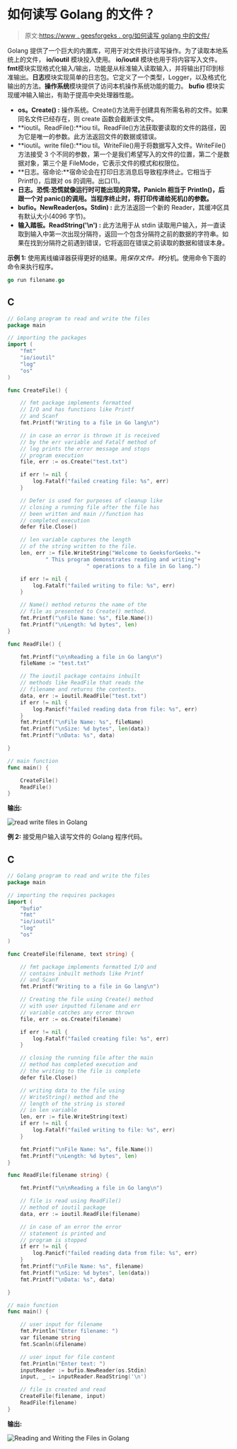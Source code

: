 # 如何读写 Golang 的文件？

> 原文:[https://www . geesforgeks . org/如何读写 golang 中的文件/](https://www.geeksforgeeks.org/how-to-read-and-write-the-files-in-golang/)

Golang 提供了一个巨大的内置库，可用于对文件执行读写操作。为了读取本地系统上的文件， **io/ioutil** 模块投入使用。 **io/ioutil** 模块也用于将内容写入文件。
**fmt**模块实现格式化输入/输出，功能是从标准输入读取输入，并将输出打印到标准输出。**日志**模块实现简单的日志包。它定义了一个类型，Logger，以及格式化输出的方法。**操作系统**模块提供了访问本机操作系统功能的能力。 **bufio** 模块实现缓冲输入输出，有助于提高中央处理器性能。

*   **os。Create() :** 操作系统。Create()方法用于创建具有所需名称的文件。如果同名文件已经存在，则 create 函数会截断该文件。
*   **ioutil。ReadFile():**iou til。ReadFile()方法获取要读取的文件的路径，因为它是唯一的参数。此方法返回文件的数据或错误。
*   **ioutil。write file():**iou til。WriteFile()用于将数据写入文件。WriteFile()方法接受 3 个不同的参数，第一个是我们希望写入的文件的位置，第二个是数据对象，第三个是 FileMode，它表示文件的模式和权限位。
*   **日志。宿命论:**宿命论会在打印日志消息后导致程序终止。它相当于 Printf()，后跟对 os 的调用。出口(1)。
*   **日志。恐慌:恐慌就像运行时可能出现的异常。Panicln 相当于 Println()，后跟一个对 panic()的调用。当程序终止时，将打印传递给死机()的参数。**
*   **bufio。NewReader(os。Stdin) :** 此方法返回一个新的 Reader，其缓冲区具有默认大小(4096 字节)。
*   **输入踏板。ReadString('\n') :** 此方法用于从 stdin 读取用户输入，并一直读取到输入中第一次出现分隔符，返回一个包含分隔符之前的数据的字符串。如果在找到分隔符之前遇到错误，它将返回在错误之前读取的数据和错误本身。

**示例 1:** 使用离线编译器获得更好的结果。用*保存文件。转*分机。使用命令下面的命令来执行程序。

```go
go run filename.go
```

## C

```go
// Golang program to read and write the files
package main

// importing the packages
import (
    "fmt"
    "io/ioutil"
    "log"
    "os"
)

func CreateFile() {

    // fmt package implements formatted
    // I/O and has functions like Printf
    // and Scanf
    fmt.Printf("Writing to a file in Go lang\n")

    // in case an error is thrown it is received
    // by the err variable and Fatalf method of
    // log prints the error message and stops
    // program execution
    file, err := os.Create("test.txt")

    if err != nil {
        log.Fatalf("failed creating file: %s", err)
    }

    // Defer is used for purposes of cleanup like
    // closing a running file after the file has
    // been written and main //function has
    // completed execution
    defer file.Close()

    // len variable captures the length
    // of the string written to the file.
    len, err := file.WriteString("Welcome to GeeksforGeeks."+
            " This program demonstrates reading and writing"+
                         " operations to a file in Go lang.")

    if err != nil {
        log.Fatalf("failed writing to file: %s", err)
    }

    // Name() method returns the name of the
    // file as presented to Create() method.
    fmt.Printf("\nFile Name: %s", file.Name())
    fmt.Printf("\nLength: %d bytes", len)
}

func ReadFile() {

    fmt.Printf("\n\nReading a file in Go lang\n")
    fileName := "test.txt"

    // The ioutil package contains inbuilt
    // methods like ReadFile that reads the
    // filename and returns the contents.
    data, err := ioutil.ReadFile("test.txt")
    if err != nil {
        log.Panicf("failed reading data from file: %s", err)
    }
    fmt.Printf("\nFile Name: %s", fileName)
    fmt.Printf("\nSize: %d bytes", len(data))
    fmt.Printf("\nData: %s", data)

}

// main function
func main() {

    CreateFile()
    ReadFile()
}
```

**输出:**

![read write files in Golang](img/bbb6de5b5e81ffbba1f5f573ddb588dd.png)

**例 2:** 接受用户输入读写文件的 Golang 程序代码。

## C

```go
// Golang program to read and write the files
package main

// importing the requires packages
import (
    "bufio"
    "fmt"
    "io/ioutil"
    "log"
    "os"
)

func CreateFile(filename, text string) {

    // fmt package implements formatted I/O and
    // contains inbuilt methods like Printf
    // and Scanf
    fmt.Printf("Writing to a file in Go lang\n")

    // Creating the file using Create() method
    // with user inputted filename and err
    // variable catches any error thrown
    file, err := os.Create(filename)

    if err != nil {
        log.Fatalf("failed creating file: %s", err)
    }

    // closing the running file after the main
    // method has completed execution and
    // the writing to the file is complete
    defer file.Close()

    // writing data to the file using
    // WriteString() method and the
    // length of the string is stored
    // in len variable
    len, err := file.WriteString(text)
    if err != nil {
        log.Fatalf("failed writing to file: %s", err)
    }

    fmt.Printf("\nFile Name: %s", file.Name())
    fmt.Printf("\nLength: %d bytes", len)
}

func ReadFile(filename string) {

    fmt.Printf("\n\nReading a file in Go lang\n")

    // file is read using ReadFile()
    // method of ioutil package
    data, err := ioutil.ReadFile(filename)

    // in case of an error the error
    // statement is printed and
    // program is stopped
    if err != nil {
        log.Panicf("failed reading data from file: %s", err)
    }
    fmt.Printf("\nFile Name: %s", filename)
    fmt.Printf("\nSize: %d bytes", len(data))
    fmt.Printf("\nData: %s", data)

}

// main function
func main() {

    // user input for filename
    fmt.Println("Enter filename: ")
    var filename string
    fmt.Scanln(&filename)

    // user input for file content
    fmt.Println("Enter text: ")
    inputReader := bufio.NewReader(os.Stdin)
    input, _ := inputReader.ReadString('\n')

    // file is created and read
    CreateFile(filename, input)
    ReadFile(filename)
}
```

**输出:**

![Reading and Writing the Files in Golang](img/0216055cbc0ed1efde5d3083fc9a8fdb.png)
